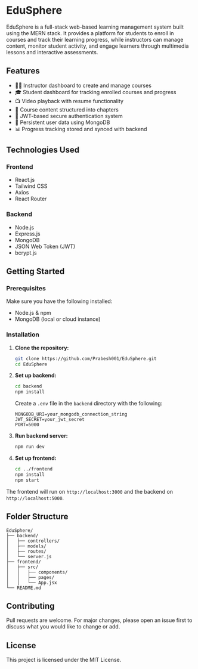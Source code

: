# EduSphere

EduSphere is a full-stack web-based learning management system built using the MERN stack. It provides a platform for students to enroll in courses and track their learning progress, while instructors can manage content, monitor student activity, and engage learners through multimedia lessons and interactive assessments.

## Features

- 👨‍🏫 Instructor dashboard to create and manage courses
- 🎓 Student dashboard for tracking enrolled courses and progress
- 📺 Video playback with resume functionality
- 📝 Course content structured into chapters
- 🔐 JWT-based secure authentication system
- 💾 Persistent user data using MongoDB
- 📊 Progress tracking stored and synced with backend

## Technologies Used

### Frontend
- React.js
- Tailwind CSS
- Axios
- React Router

### Backend
- Node.js
- Express.js
- MongoDB
- JSON Web Token (JWT)
- bcrypt.js

## Getting Started

### Prerequisites

Make sure you have the following installed:
- Node.js & npm
- MongoDB (local or cloud instance)

### Installation

1. **Clone the repository:**
   ```bash
   git clone https://github.com/Prabesh001/EduSphere.git
   cd EduSphere
   ```

2. **Set up backend:**
   ```bash
   cd backend
   npm install
   ```

   Create a `.env` file in the `backend` directory with the following:
   ```env
   MONGODB_URI=your_mongodb_connection_string
   JWT_SECRET=your_jwt_secret
   PORT=5000
   ```

3. **Run backend server:**
   ```bash
   npm run dev
   ```

4. **Set up frontend:**
   ```bash
   cd ../frontend
   npm install
   npm start
   ```

The frontend will run on `http://localhost:3000` and the backend on `http://localhost:5000`.

## Folder Structure

```
EduSphere/
├── backend/
│   ├── controllers/
│   ├── models/
│   ├── routes/
│   └── server.js
├── frontend/
│   ├── src/
│   │   ├── components/
│   │   ├── pages/
│   │   └── App.jsx
└── README.md
```

## Contributing

Pull requests are welcome. For major changes, please open an issue first to discuss what you would like to change or add.

## License

This project is licensed under the MIT License.
